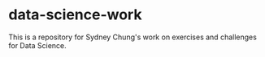 # data-science-work

This is a repository for Sydney Chung's work on exercises and challenges for Data Science.
